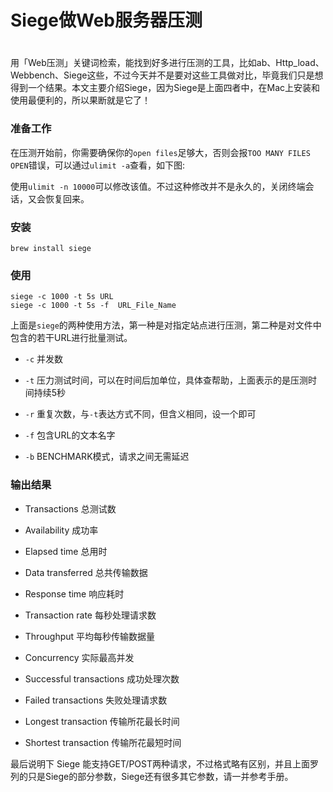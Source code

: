 # Siege做Web服务器压测

# 

用「Web压测」关键词检索，能找到好多进行压测的工具，比如ab、Http\_load、Webbench、Siege这些，不过今天并不是要对这些工具做对比，毕竟我们只是想得到一个结果。本文主要介绍Siege，因为Siege是上面四者中，在Mac上安装和使用最便利的，所以果断就是它了！

### 准备工作

在压测开始前，你需要确保你的`open files`足够大，否则会报`TOO MANY FILES OPEN`错误，可以通过`ulimit -a`查看，如下图:

使用`ulimit -n 10000`可以修改该值。不过这种修改并不是永久的，关闭终端会话，又会恢复回来。

### 安装

```
brew install siege
```

### 使用

```
siege -c 1000 -t 5s URL
siege -c 1000 -t 5s -f  URL_File_Name
```

上面是`siege`的两种使用方法，第一种是对指定站点进行压测，第二种是对文件中包含的若干URL进行批量测试。

* `-c` 并发数

* `-t` 压力测试时间，可以在时间后加单位，具体查帮助，上面表示的是压测时间持续5秒

* `-r` 重复次数，与`-t`表达方式不同，但含义相同，设一个即可

* `-f` 包含URL的文本名字

* `-b` BENCHMARK模式，请求之间无需延迟

### 输出结果

* Transactions 总测试数

* Availability 成功率

* Elapsed time 总用时

* Data transferred 总共传输数据

* Response time 响应耗时

* Transaction rate 每秒处理请求数

* Throughput 平均每秒传输数据量

* Concurrency 实际最高并发

* Successful transactions 成功处理次数

* Failed transactions 失败处理请求数

* Longest transaction 传输所花最长时间

* Shortest transaction 传输所花最短时间

最后说明下 Siege 能支持GET/POST两种请求，不过格式略有区别，并且上面罗列的只是Siege的部分参数，Siege还有很多其它参数，请一并参考手册。

